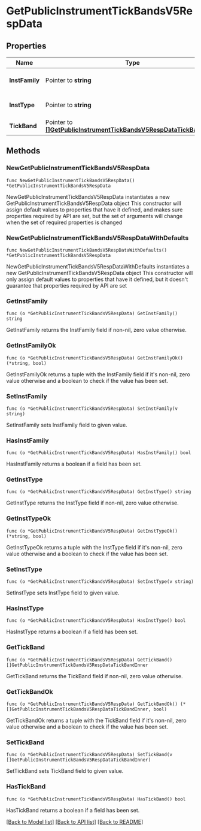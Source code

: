 # GetPublicInstrumentTickBandsV5RespData

## Properties

Name | Type | Description | Notes
------------ | ------------- | ------------- | -------------
**InstFamily** | Pointer to **string** | Instrument family | [optional] [default to ""]
**InstType** | Pointer to **string** | Instrument type | [optional] [default to ""]
**TickBand** | Pointer to [**[]GetPublicInstrumentTickBandsV5RespDataTickBandInner**](GetPublicInstrumentTickBandsV5RespDataTickBandInner.md) | Tick size band | [optional] 

## Methods

### NewGetPublicInstrumentTickBandsV5RespData

`func NewGetPublicInstrumentTickBandsV5RespData() *GetPublicInstrumentTickBandsV5RespData`

NewGetPublicInstrumentTickBandsV5RespData instantiates a new GetPublicInstrumentTickBandsV5RespData object
This constructor will assign default values to properties that have it defined,
and makes sure properties required by API are set, but the set of arguments
will change when the set of required properties is changed

### NewGetPublicInstrumentTickBandsV5RespDataWithDefaults

`func NewGetPublicInstrumentTickBandsV5RespDataWithDefaults() *GetPublicInstrumentTickBandsV5RespData`

NewGetPublicInstrumentTickBandsV5RespDataWithDefaults instantiates a new GetPublicInstrumentTickBandsV5RespData object
This constructor will only assign default values to properties that have it defined,
but it doesn't guarantee that properties required by API are set

### GetInstFamily

`func (o *GetPublicInstrumentTickBandsV5RespData) GetInstFamily() string`

GetInstFamily returns the InstFamily field if non-nil, zero value otherwise.

### GetInstFamilyOk

`func (o *GetPublicInstrumentTickBandsV5RespData) GetInstFamilyOk() (*string, bool)`

GetInstFamilyOk returns a tuple with the InstFamily field if it's non-nil, zero value otherwise
and a boolean to check if the value has been set.

### SetInstFamily

`func (o *GetPublicInstrumentTickBandsV5RespData) SetInstFamily(v string)`

SetInstFamily sets InstFamily field to given value.

### HasInstFamily

`func (o *GetPublicInstrumentTickBandsV5RespData) HasInstFamily() bool`

HasInstFamily returns a boolean if a field has been set.

### GetInstType

`func (o *GetPublicInstrumentTickBandsV5RespData) GetInstType() string`

GetInstType returns the InstType field if non-nil, zero value otherwise.

### GetInstTypeOk

`func (o *GetPublicInstrumentTickBandsV5RespData) GetInstTypeOk() (*string, bool)`

GetInstTypeOk returns a tuple with the InstType field if it's non-nil, zero value otherwise
and a boolean to check if the value has been set.

### SetInstType

`func (o *GetPublicInstrumentTickBandsV5RespData) SetInstType(v string)`

SetInstType sets InstType field to given value.

### HasInstType

`func (o *GetPublicInstrumentTickBandsV5RespData) HasInstType() bool`

HasInstType returns a boolean if a field has been set.

### GetTickBand

`func (o *GetPublicInstrumentTickBandsV5RespData) GetTickBand() []GetPublicInstrumentTickBandsV5RespDataTickBandInner`

GetTickBand returns the TickBand field if non-nil, zero value otherwise.

### GetTickBandOk

`func (o *GetPublicInstrumentTickBandsV5RespData) GetTickBandOk() (*[]GetPublicInstrumentTickBandsV5RespDataTickBandInner, bool)`

GetTickBandOk returns a tuple with the TickBand field if it's non-nil, zero value otherwise
and a boolean to check if the value has been set.

### SetTickBand

`func (o *GetPublicInstrumentTickBandsV5RespData) SetTickBand(v []GetPublicInstrumentTickBandsV5RespDataTickBandInner)`

SetTickBand sets TickBand field to given value.

### HasTickBand

`func (o *GetPublicInstrumentTickBandsV5RespData) HasTickBand() bool`

HasTickBand returns a boolean if a field has been set.


[[Back to Model list]](../README.md#documentation-for-models) [[Back to API list]](../README.md#documentation-for-api-endpoints) [[Back to README]](../README.md)


